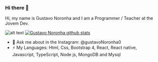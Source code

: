 ### Hi there 👋
Hi, my name is Gustavo Noronha and I am a Programmer / Teacher at the Jovem Dev.

[github]: https://github.com/urielcaire/learnmd/blob/master/imgs/github.png "Github logo"
![alt text][github]
[![Gustavo Noronha github stats](https://github-readme-stats.vercel.app/api?username=GustavoNoronha&count_private=true&theme=dark)](https://github.com/GustavoNoronha/GustavoNoronha)


- 💬 Ask me about in the Instagram: @gustavoNoronha0
- ⚡ My Languages: Html, Css, Bootstrap 4, React, React native, Javascript, TypeScript, Node js, MongoDB and Mysql 


